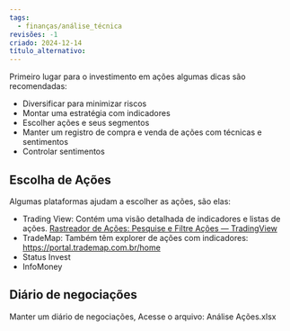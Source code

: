 ```yaml
---
tags:
  - finanças/análise_técnica
revisões: -1
criado: 2024-12-14
título_alternativo:
---
```

Primeiro lugar para o investimento em ações algumas dicas são recomendadas:
- Diversificar para minimizar riscos
- Montar uma estratégia com indicadores
- Escolher ações e seus segmentos
- Manter um registro de compra e venda de ações com técnicas e sentimentos
- Controlar sentimentos
## Escolha de Ações
Algumas plataformas ajudam a escolher as ações, são elas:
- Trading View: Contém uma visão detalhada de indicadores e listas de ações. [Rastreador de Ações: Pesquise e Filtre Ações — TradingView](https://br.tradingview.com/screener/Ku4oTseM/)
- TradeMap: Também têm explorer de ações com indicadores: https://portal.trademap.com.br/home
- Status Invest
- InfoMoney
## Diário de negociações
Manter um diário de negociações, Acesse o arquivo: Análise Ações.xlsx